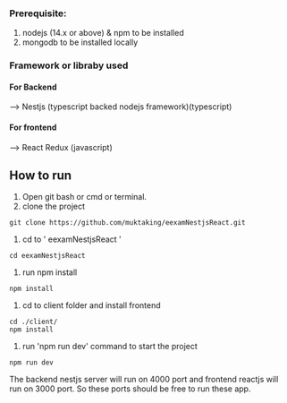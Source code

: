 ### Prerequisite:

1. nodejs (14.x or above) & npm to be installed
1. mongodb to be installed locally

### Framework or libraby used

#### For Backend

--> Nestjs (typescript backed nodejs framework)(typescript)

#### For frontend

--> React Redux (javascript)

## How to run

1. Open git bash or cmd or terminal.
1. clone the project

```
git clone https://github.com/muktaking/eexamNestjsReact.git
```

1. cd to ' eexamNestjsReact '

```
cd eexamNestjsReact
```

1. run npm install

```
npm install
```

1. cd to client folder and install frontend

```
cd ./client/
npm install
```

1. run 'npm run dev' command to start the project

```
npm run dev
```

The backend nestjs server will run on 4000 port and frontend reactjs will run on 3000 port. So these ports should be free to run these app.
